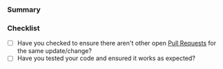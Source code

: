 ### Summary

<!-- What is this pull request for? -->

### Checklist

<!-- You can erase any parts of this template not applicable to your Pull Request. -->
- [ ] Have you checked to ensure there aren't other open [Pull Requests](../../../pulls) for the same update/change?
- [ ] Have you tested your code and ensured it works as expected?